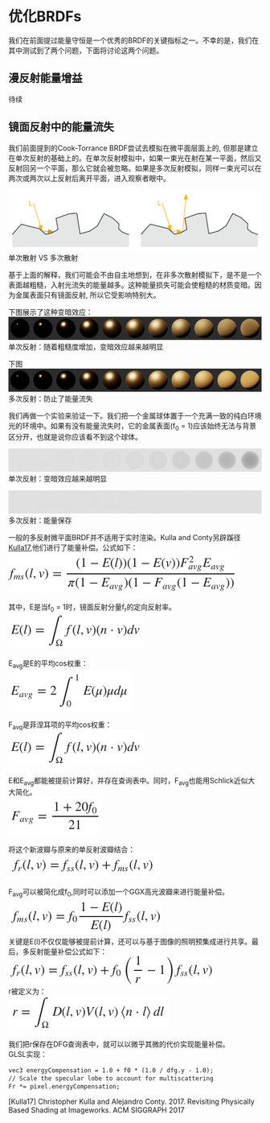 # 优化BRDFs

我们在前面提过能量守恒是一个优秀的BRDF的关键指标之一。不幸的是，我们在其中测试到了两个问题，下面将讨论这两个问题。

## 漫反射能量增益
待续

## 镜面反射中的能量流失
我们前面提到的Cook-Torrance BRDF尝试去模拟在微平面层面上的, 但那是建立在单次反射的基础上的。在单次反射模拟中，如果一束光在射在某一平面，然后又反射回另一个平面，那么它就会被忽略。如果是多次反射模拟，同样一束光可以在两次或两次以上反射后离开平面，进入观察者眼中。

![diagram_single_vs_multi_scatter](../../assets/material/4.7/diagram_single_vs_multi_scatter.png)
单次散射 VS 多次散射

基于上面的解释，我们可能会不由自主地想到，在非多次散射模拟下，是不是一个表面越粗糙，入射光流失的能量越多。这种能量损失可能会使粗糙的材质变暗。因为金属表面只有镜面反射, 所以它受影响特别大。

下图展示了这种变暗效应：
![material_metallic_energy_loss](../../assets/material/4.7/material_metallic_energy_loss.png)
单次反射：随着粗糙度增加，变暗效应越来越明显

下图
![material_metallic_energy_preservation](../../assets/material/4.7/material_metallic_energy_preservation.png)
多次反射：防止了能量流失

我们再做一个实验来验证一下。我们把一个金属球体置于一个充满一致的纯白环境光的环境中。如果有没有能量流失时，它的金属表面(f<sub>0</sub> = 1)应该始终无法与背景区分开，也就是说你应该看不到这个球体。

![material_furnace_energy_loss](../../assets/material/4.7/material_furnace_energy_loss.png)
单次反射：变暗效应越来越明显

![material_furnace_energy_preservation](../../assets/material/4.7/material_furnace_energy_preservation.png)
多次反射：能量保存

一般的多反射微平面BRDF并不适用于实时渲染。Kulla and Conty另辟蹊径[Kulla17](#Kulla17),他们进行了能量补偿。公式如下：
![Kulla17](../../assets/material/4.7/Kulla17.png)

其中，E是当f<sub>0</sub> = 1时，镜面反射分量f<sub>r</sub>的定向反射率。  
![24](../../assets/material/4.7/24.png)

E<sub>avg</sub>是E的平均cos权重：  
![25](../../assets/material/4.7/25.png)

F<sub>avg</sub>是菲涅耳项的平均cos权重：  
![24](../../assets/material/4.7/24.png)

E和E<sub>avg</sub>都能被提前计算好，并存在查询表中。同时，F<sub>avg</sub>也能用Schlick近似大大简化。    
![27](../../assets/material/4.7/27.png)

将这个新波瓣与原来的单反射波瓣结合：  
![28](../../assets/material/4.7/28.png) 

F<sub>avg</sub>可以被简化成f<sub>0</sub>,同时可以添加一个GGX高光波瓣来进行能量补偿。    
![29](../../assets/material/4.7/29.png)  
关键是E(l)不仅仅能够被提前计算，还可以与基于图像的照明预集成进行共享。最后，多反射能量补偿公式如下：    
![30](../../assets/material/4.7/30.png)  
r被定义为：  
![31](../../assets/material/4.7/31.png)

我们把r保存在DFG查询表中，就可以以微乎其微的代价实现能量补偿。  
GLSL实现：  
```
vec3 energyCompensation = 1.0 + f0 * (1.0 / dfg.y - 1.0);
// Scale the specular lobe to account for multiscattering
Fr *= pixel.energyCompensation;
```




<span id="Kulla17">[Kulla17] Christopher Kulla and Alejandro Conty. 2017. Revisiting Physically Based Shading at Imageworks. ACM SIGGRAPH 2017
</span>